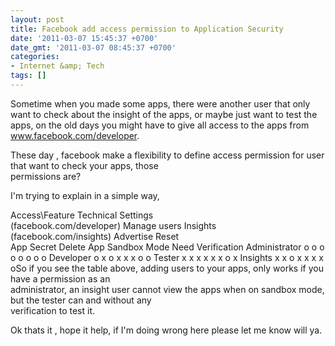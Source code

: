 ```yaml
---
layout: post
title: Facebook add access permission to Application Security
date: '2011-03-07 15:45:37 +0700'
date_gmt: '2011-03-07 08:45:37 +0700'
categories:
- Internet &amp; Tech
tags: []
---
```

Sometime when you made some apps, there were another user that only want to check about the insight of the apps, or maybe just want to test the apps, on the old days you might have to give all access to the apps from www.facebook.com/developer.

These day , facebook make a flexibility to define access permission for user that want to check your apps, those  
 permissions are?

I'm trying to explain in a simple way,

 Access\\Feature Technical Settings  
 (facebook.com/developer) Manage users Insights  
 (facebook.com/insights) Advertise Reset  
 App Secret Delete App Sandbox Mode Need Verification Administrator o o o o o o o o Developer o x o x x x o o Tester x x x x x x o x Insights x x o x x x x oSo if you see the table above, adding users to your apps, only works if you have a permission as an  
 administrator, an insight user cannot view the apps when on sandbox mode, but the tester can and without any  
 verification to test it.

Ok thats it , hope it help, if I'm doing wrong here please let me know will ya.